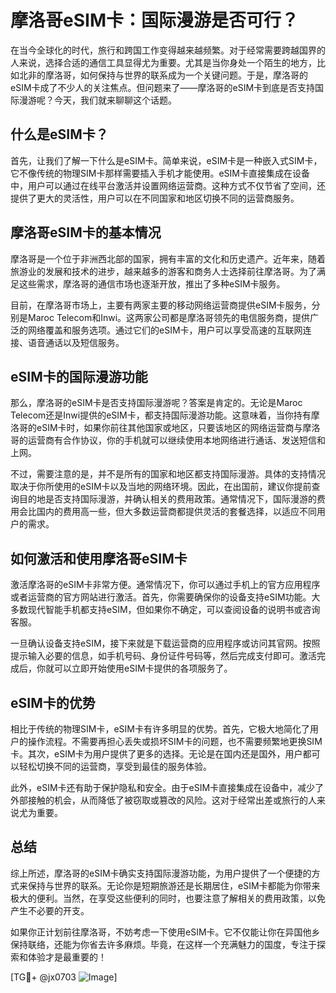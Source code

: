 # 摩洛哥eSIM卡：国际漫游是否可行？

在当今全球化的时代，旅行和跨国工作变得越来越频繁。对于经常需要跨越国界的人来说，选择合适的通信工具显得尤为重要。尤其是当你身处一个陌生的地方，比如北非的摩洛哥，如何保持与世界的联系成为一个关键问题。于是，摩洛哥的eSIM卡成了不少人的关注焦点。但问题来了——摩洛哥的eSIM卡到底是否支持国际漫游呢？今天，我们就来聊聊这个话题。

## 什么是eSIM卡？

首先，让我们了解一下什么是eSIM卡。简单来说，eSIM卡是一种嵌入式SIM卡，它不像传统的物理SIM卡那样需要插入手机才能使用。eSIM卡直接集成在设备中，用户可以通过在线平台激活并设置网络运营商。这种方式不仅节省了空间，还提供了更大的灵活性，用户可以在不同国家和地区切换不同的运营商服务。

## 摩洛哥eSIM卡的基本情况

摩洛哥是一个位于非洲西北部的国家，拥有丰富的文化和历史遗产。近年来，随着旅游业的发展和技术的进步，越来越多的游客和商务人士选择前往摩洛哥。为了满足这些需求，摩洛哥的通信市场也逐渐开放，推出了多种eSIM卡服务。

目前，在摩洛哥市场上，主要有两家主要的移动网络运营商提供eSIM卡服务，分别是Maroc Telecom和Inwi。这两家公司都是摩洛哥领先的电信服务商，提供广泛的网络覆盖和服务选项。通过它们的eSIM卡，用户可以享受高速的互联网连接、语音通话以及短信服务。

## eSIM卡的国际漫游功能

那么，摩洛哥的eSIM卡是否支持国际漫游呢？答案是肯定的。无论是Maroc Telecom还是Inwi提供的eSIM卡，都支持国际漫游功能。这意味着，当你持有摩洛哥的eSIM卡时，如果你前往其他国家或地区，只要该地区的网络运营商与摩洛哥的运营商有合作协议，你的手机就可以继续使用本地网络进行通话、发送短信和上网。

不过，需要注意的是，并不是所有的国家和地区都支持国际漫游。具体的支持情况取决于你所使用的eSIM卡以及当地的网络环境。因此，在出国前，建议你提前查询目的地是否支持国际漫游，并确认相关的费用政策。通常情况下，国际漫游的费用会比国内的费用高一些，但大多数运营商都提供灵活的套餐选择，以适应不同用户的需求。

## 如何激活和使用摩洛哥eSIM卡

激活摩洛哥的eSIM卡非常方便。通常情况下，你可以通过手机上的官方应用程序或者运营商的官方网站进行激活。首先，你需要确保你的设备支持eSIM功能。大多数现代智能手机都支持eSIM，但如果你不确定，可以查阅设备的说明书或咨询客服。

一旦确认设备支持eSIM，接下来就是下载运营商的应用程序或访问其官网。按照提示输入必要的信息，如手机号码、身份证件号码等，然后完成支付即可。激活完成后，你就可以立即开始使用eSIM卡提供的各项服务了。

## eSIM卡的优势

相比于传统的物理SIM卡，eSIM卡有许多明显的优势。首先，它极大地简化了用户的操作流程。不需要再担心丢失或损坏SIM卡的问题，也不需要频繁地更换SIM卡。其次，eSIM卡为用户提供了更多的选择。无论是在国内还是国外，用户都可以轻松切换不同的运营商，享受到最佳的服务体验。

此外，eSIM卡还有助于保护隐私和安全。由于eSIM卡直接集成在设备中，减少了外部接触的机会，从而降低了被窃取或篡改的风险。这对于经常出差或旅行的人来说尤为重要。

## 总结

综上所述，摩洛哥的eSIM卡确实支持国际漫游功能，为用户提供了一个便捷的方式来保持与世界的联系。无论你是短期旅游还是长期居住，eSIM卡都能为你带来极大的便利。当然，在享受这些便利的同时，也要注意了解相关的费用政策，以免产生不必要的开支。

如果你正计划前往摩洛哥，不妨考虑一下使用eSIM卡。它不仅能让你在异国他乡保持联络，还能为你省去许多麻烦。毕竟，在这样一个充满魅力的国度，专注于探索和体验才是最重要的！

[TG💪+ @jx0703 ![Image](https://github.com/user-attachments/assets/dbca1d08-cadb-493c-b0ec-ad6f7a83f270)]
